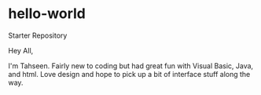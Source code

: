 # hello-world
Starter Repository

Hey All,

I'm Tahseen. Fairly new to coding but had great fun with Visual Basic, Java, and html. 
Love design and hope to pick up a bit of interface stuff along the way.
